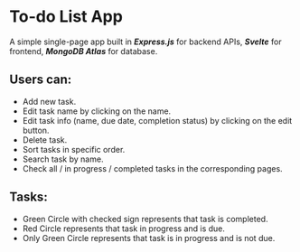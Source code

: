 # To-do List App

A simple single-page app built in **_Express.js_** for backend APIs, **_Svelte_** for frontend, **_MongoDB Atlas_** for database.

## Users can:
- Add new task.
- Edit task name by clicking on the name.
- Edit task info (name, due date, completion status) by clicking on the edit button.
- Delete task.
- Sort tasks in specific order.
- Search task by name.
- Check all / in progress / completed tasks in the corresponding pages.

## Tasks:
- Green Circle with checked sign represents that task is completed.
- Red Circle represents that task in progress and is due.
- Only Green Circle represents that task is in progress and is not due.